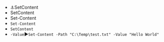 - ⚓SetContent
- SetContent
- Set-Content
- `Set-Content`
- `SetContent`
- `-Value`▶️`Set-Content -Path "C:\Temp\test.txt" -Value "Hello World"`